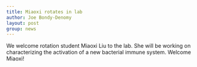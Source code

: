 ```yaml
---
title: Miaoxi rotates in lab
author: Joe Bondy-Denomy
layout: post
group: news
---
```

We welcome rotation student Miaoxi Liu to the lab. She will be working on characterizing the activation of a new bacterial immune system. Welcome Miaoxi!
